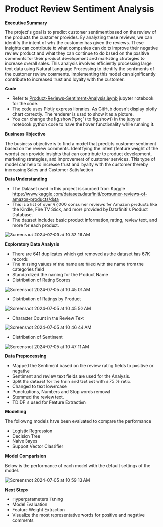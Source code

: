 # Product Review Sentiment Analysis


**Executive Summary**

The project's goal is to predict customer sentiment based on the review of the products the customer provides. 
By analyzing these reviews, we can identify the intent of why the customer has given the reviews. These insights can contribute to what companies can do to improve their negative review product and what they can continue 
to do based on the positive comments for their product development and marketing strategies to increase overall sales. This analysis involves efficiently processing large text data using Natural Language Processing 
to identify the sentiments of the customer review comments. Implementing this model can significantly contribute to increased trust and loyalty with the customer.

**Code**

- Refer to [Product-Reviews-Sentiment-Analysis.ipynb](https://github.com/tombharath/product-review-sentiment-analysis-ai-bk/blob/main/Product-Reviews-Sentiment-Analysis.ipynb) jupyter notebook for the code.
- The code uses Plotly express libraries. As GitHub doesn't display plotly chart correctly. The renderer is used to show it as a picture.
- You can change the fig.show("png") to fig.show() in the jupyter notebook python code to have the hover functionality while running it.

**Business Objective**

The business objective is to find a model that predicts customer sentiment based on the review comments. Identifying the intent (feature weight of the words) can provide insights that can contribute to product development, marketing strategies, 
and improvement of customer services. This type of model can help to increase trust and loyalty with the customer thereby increasing Sales and Customer Satisfaction

**Data Understanding**

- The Dataset used in this project is sourced from Kaggle https://www.kaggle.com/datasets/datafiniti/consumer-reviews-of-amazon-products/data
- This is a list of over 67,000 consumer reviews for Amazon products like the Kindle, Fire TV Stick, and more provided by Datafiniti's Product Database.
- The dataset includes basic product information, rating, review text, and more for each product.

![Screenshot 2024-07-05 at 10 32 16 AM](https://github.com/tombharath/product-review-sentiment-analysis-ai-bk/assets/37302704/5577f88b-a084-471f-89b7-f49d78937960)

**Exploratory Data Analysis**
- There are 641 duplicates which got removed as the dataset has 67K records
- The missing values of the name are filled with the name from the categories field
- Standardized the naming for the Product Name
- Distribution of Rating Scores
  
![Screenshot 2024-07-05 at 10 45 01 AM](https://github.com/tombharath/product-review-sentiment-analysis-ai-bk/assets/37302704/3f331a6b-2f97-49a1-99b8-7ed9684442cc)

- Distribution of Ratings by Product

![Screenshot 2024-07-05 at 10 45 50 AM](https://github.com/tombharath/product-review-sentiment-analysis-ai-bk/assets/37302704/7474697b-3f2c-4d6f-aea0-da9414e9db73)

- Character Count in the Review Text

![Screenshot 2024-07-05 at 10 46 44 AM](https://github.com/tombharath/product-review-sentiment-analysis-ai-bk/assets/37302704/7f01e5f6-58d8-4f04-a116-fef49cc826ab)

- Distribution of Sentiment

  
![Screenshot 2024-07-05 at 10 47 11 AM](https://github.com/tombharath/product-review-sentiment-analysis-ai-bk/assets/37302704/117314f9-070d-4c34-8908-6208a946ecec)

**Data Preprocessing**

- Mapped the Sentiment based on the review rating fields to positive or negative 
- Sentiment and review text fields are used for the Analysis.
- Split the dataset for the train and test set with a 75 % ratio.
- Changed to text lowercase
- Punctuations, Numbers and Stop words removal
- Stemmed the review text.
- TDIDF is used for Feature Extraction
  
**Modelling**

The following models have been evaluated to compare the performance

- Logistic Regression
- Decision Tree
- Naive Bayes
- Support Vector Classifier


**Model Comparision**

Below is the performance of each model with the default settings of the model.

![Screenshot 2024-07-05 at 10 59 13 AM](https://github.com/tombharath/product-review-sentiment-analysis-ai-bk/assets/37302704/89b3b48d-8ecb-4166-8e49-276a57a80c38)



**Next Steps**

- Hyperparameters Tuning
- Model Evaluation
- Feature Weight Extraction
- Visualize the most representative words for positive and negative comments
